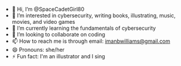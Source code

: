- 👋 Hi, I’m @SpaceCadetGirl80
- 👀 I’m interested in cybersecurity, writing books, illustrating, music, movies, and video games
- 🌱 I’m currently learning the fundamentals of cybersecurity
- 💞️ I’m looking to collaborate on coding
- 📫 How to reach me is through email: imanbwilliams@gmail.com
- 😄 Pronouns: she/her
- ⚡ Fun fact: I'm an illustrator and I sing

<!---
SpaceCadetGirl80/SpaceCadetGirl80 is a ✨ special ✨ repository because its `README.md` (this file) appears on your GitHub profile.
You can click the Preview link to take a look at your changes.
--->
